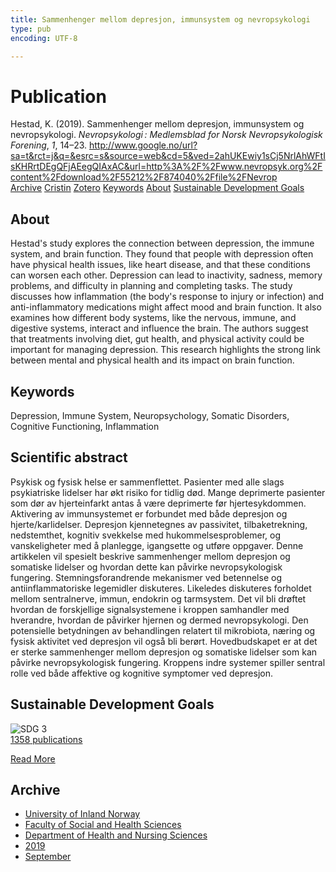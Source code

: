 ```yaml
---
title: Sammenhenger mellom depresjon, immunsystem og nevropsykologi
type: pub
encoding: UTF-8

---
```

<h1>Publication</h1>
<article id="csl-bib-container-YU9RQQ2X" class="csl-bib-container">
  <div class="csl-bib-body"> <div class="csl-entry">Hestad, K. (2019). Sammenhenger mellom depresjon, immunsystem og nevropsykologi. <i>Nevropsykologi : Medlemsblad for Norsk Nevropsykologisk Forening</i>, <i>1</i>, 14–23. <a href="http://www.google.no/url?sa=t&#38;rct=j&#38;q=&#38;esrc=s&#38;source=web&#38;cd=5&#38;ved=2ahUKEwiy1sCj5NrlAhWFtIsKHRrtDEgQFjAEegQIAxAC&#38;url=http%3A%2F%2Fwww.nevropsyk.org%2Fcontent%2Fdownload%2F55212%2F874040%2Ffile%2FNevrop">http://www.google.no/url?sa=t&#38;rct=j&#38;q=&#38;esrc=s&#38;source=web&#38;cd=5&#38;ved=2ahUKEwiy1sCj5NrlAhWFtIsKHRrtDEgQFjAEegQIAxAC&#38;url=http%3A%2F%2Fwww.nevropsyk.org%2Fcontent%2Fdownload%2F55212%2F874040%2Ffile%2FNevrop</a></div> </div>
  <div class="csl-bib-buttons">
    <a href="#taxonomy-article-YU9RQQ2X" alt="archive" class="csl-bib-button">Archive</a>
    <a href="https://app.cristin.no/results/show.jsf?id=1730228" alt="Cristin" class="csl-bib-button">Cristin</a>
    <a href="http://zotero.org/groups/5881554/items/YU9RQQ2X" alt="Zotero" class="csl-bib-button">Zotero</a>
    <a href="#keywords-article-YU9RQQ2X" alt="keywords" class="csl-bib-button">Keywords</a>
    <a href="#about-article-YU9RQQ2X" alt="about_pub" class="csl-bib-button">About</a>
    <a href="#sdg-article-YU9RQQ2X" alt="sdg" class="csl-bib-button">Sustainable Development Goals</a>
  </div>
  <div id="csl-bib-meta-container-YU9RQQ2X"></div>
</article>
<div id="csl-bib-meta-YU9RQQ2X" class="csl-bib-meta">
  <article id="about-article-YU9RQQ2X" class="about_pub-article">
    <h1>About</h1>
    Hestad's study explores the connection between depression, the immune system, and brain function. They found that people with depression often have physical health issues, like heart disease, and that these conditions can worsen each other. Depression can lead to inactivity, sadness, memory problems, and difficulty in planning and completing tasks. The study discusses how inflammation (the body's response to injury or infection) and anti-inflammatory medications might affect mood and brain function. It also examines how different body systems, like the nervous, immune, and digestive systems, interact and influence the brain. The authors suggest that treatments involving diet, gut health, and physical activity could be important for managing depression. This research highlights the strong link between mental and physical health and its impact on brain function.
  </article>
  <article id="keywords-article-YU9RQQ2X" class="keywords-article">
    <h1>Keywords</h1>
    Depression, Immune System, Neuropsychology, Somatic Disorders, Cognitive Functioning, Inflammation
  </article>
  <article id="abstract-article-YU9RQQ2X" class="abstract-article">
    <h1>Scientific abstract</h1>
    Psykisk og fysisk helse er sammenflettet. Pasienter med alle slags psykiatriske lidelser har økt risiko for tidlig død. Mange deprimerte pasienter som dør av hjerteinfarkt antas å være deprimerte før hjertesykdommen. Aktivering av immunsystemet er forbundet med både depresjon og hjerte/karlidelser. Depresjon kjennetegnes av passivitet, tilbaketrekning, nedstemthet, kognitiv svekkelse med hukommelsesproblemer, og vanskeligheter med å planlegge, igangsette og utføre oppgaver. Denne artikkelen vil spesielt beskrive sammenhenger mellom depresjon og somatiske lidelser og hvordan dette kan påvirke nevropsykologisk fungering. Stemningsforandrende mekanismer ved betennelse og antiinflammatoriske legemidler diskuteres. Likeledes diskuteres forholdet mellom sentralnerve, immun, endokrin og tarmsystem. Det vil bli drøftet hvordan de forskjellige signalsystemene i kroppen samhandler med hverandre, hvordan de påvirker hjernen og dermed nevropsykologi. Den potensielle betydningen av behandlingen relatert til mikrobiota, næring og fysisk aktivitet ved depresjon vil også bli berørt. Hovedbudskapet er at det er sterke sammenhenger mellom depresjon og somatiske lidelser som kan påvirke nevropsykologisk fungering. Kroppens indre systemer spiller sentral rolle ved både affektive og kognitive symptomer ved depresjon.
  </article>
  <article id="sdg-article-YU9RQQ2X" class="sdg-article">
    <h1>Sustainable Development Goals</h1>
    <div class="sdg-container"><div id="sdg3" class="sdg">
        <img src="{{< params subfolder >}}images/sdg/sdg03_en.png" class="image" alt="SDG 3">
        <div class="sdg-overlay">
          <a href="/en/archive/?key=?sdg=3#archive" class="sdg-publication-count"><span>1358</span> publications</a>
          <p><a href="https://sdgs.un.org/goals/goal3" class="sdg-read-more">Read More</a></p>
        </div>
      </div></div>
  </article>
  <article id="taxonomy-article-YU9RQQ2X" class="taxonomy-article">
    <h1>Archive</h1>
    <ul>
      <li>
        <a href="/en/archive/?key=3DCRN523">University of Inland Norway</a>
      </li>
      <li>
        <a href="/en/archive/?key=IDKFS3MX">Faculty of Social and Health Sciences</a>
      </li>
      <li>
        <a href="/en/archive/?key=GTV4ECMZ">Department of Health and Nursing Sciences</a>
      </li>
      <li>
        <a href="/en/archive/?key=E7THIEEM">2019</a>
      </li>
      <li>
        <a href="/en/archive/?key=6QF6KLCL">September</a>
      </li>
    </ul>
  </article>
</div>
